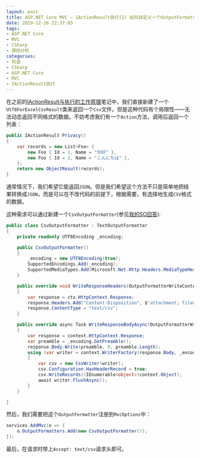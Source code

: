 ```yaml
---
layout: post
title: ASP.NET Core MVC — IActionResult执行(2) 如何自定义一个OutputFormatter
date: 2019-12-26 22:37:03
tags:
- ASP.NET Core
- MVC
- CSharp
- 源码分析
categories:
- 风语
- CSharp
- ASP.NET Core
- MVC
- IActionResult执行
---
```


在之前的[IActionResult与执行的工作原理](./IActionResult与执行的工作原理)笔记中，我们直接新建了一个`Utf8ForExcelCsvResult`类来返回一个`Csv`文件。但是这种代码有个局限性——无法动态返回不同格式的数据。不妨考虑我们有一个`Action`方法，调用后返回一个列表：
```csharp
public IActionResult Privacy()
{
    var records = new List<Foo> {
        new Foo { Id = 1, Name = "你好" },
        new Foo { Id = 2, Name = "こんにちは" },
    };
    return new ObjectResult(records);
}
```
通常情况下，我们希望它能返回`JSON`。但是我们希望这个方法不只是简单地把结果转换成`JSON`，而是可以在不改代码的前提下，根据需要，有选择地生成`CSV`格式的数据。

这种需求可以通过新建一个`CsvOutputFormatter`(参见[我的SO回答](https://stackoverflow.com/a/56252088/10091607)):<!-- more -->
```csharp
public class CsvOutputFormatter : TextOutputFormatter
{
    private readonly UTF8Encoding _encoding;

    public CsvOutputFormatter()
    {
        _encoding = new UTF8Encoding(true);
        SupportedEncodings.Add(_encoding);
        SupportedMediaTypes.Add(Microsoft.Net.Http.Headers.MediaTypeHeaderValue.Parse("text/csv"));
    }

    public override void WriteResponseHeaders(OutputFormatterWriteContext ctx )
    {
        var response = ctx.HttpContext.Response;
        response.Headers.Add("Content-Disposition", $"attachment; filename=test.csv");
        response.ContentType = "text/csv";
    }

    public override async Task WriteResponseBodyAsync(OutputFormatterWriteContext context, Encoding selectedEncoding)
    {
        var response = context.HttpContext.Response;
        var preamble = _encoding.GetPreamble();
        response.Body.Write(preamble, 0, preamble.Length);
        using (var writer = context.WriterFactory(response.Body, _encoding))
        {
            var csv = new CsvWriter(writer);
            csv.Configuration.HasHeaderRecord = true;
            csv.WriteRecords((IEnumerable<object>)context.Object);
            await writer.FlushAsync();
        }
    }

}
```
然后，我们需要把这个`OutputFormatter`注册到`MvcOptions`中：
```csharp
services.AddMvc(o => {
    o.OutputFormatters.Add(new CsvOutputFormatter());
});
```
最后，在请求时带上`Accept: text/csv`请求头即可。
